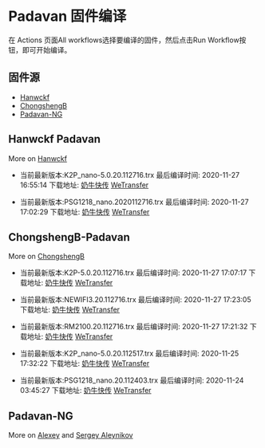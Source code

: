 # Padavan 固件编译
在 Actions 页面All workflows选择要编译的固件，然后点击Run Workflow按钮，即可开始编译。
## 固件源

- [Hanwckf](#Hanwckf-Padavan)
- [ChongshengB](#ChongshengB-Padavan)
- [Padavan-NG](#Padavan-NG)

## Hanwckf Padavan
More on [Hanwckf](https://github.com/hanwckf/rt-n56u/)

* 当前最新版本:K2P_nano-5.0.20.112716.trx  最后编译时间: 2020-11-27 16:55:14  下载地址: [奶牛快传](https://cowtransfer.com/s/804e837aa28b42)  [WeTransfer](https://we.tl/t-IIXl0MA8xT)

* 当前最新版本:PSG1218_nano.2020112716.trx  最后编译时间: 2020-11-27 17:02:29  下载地址: [奶牛快传](https://cowtransfer.com/s/430f7442bb0a40)  [WeTransfer](https://we.tl/t-eLeVumt0lP)


















## ChongshengB-Padavan
More on [ChongshengB](https://github.com/chongshengB/rt-n56u)



* 当前最新版本:K2P-5.0.20.112716.trx  最后编译时间: 2020-11-27 17:07:17  下载地址: [奶牛快传](https://cowtransfer.com/s/2a7eee52a81f4e)  [WeTransfer](https://we.tl/t-Mh48oBhGFF)

* 当前最新版本:NEWIFI3.20.112716.trx  最后编译时间: 2020-11-27 17:23:05  下载地址: [奶牛快传](https://cowtransfer.com/s/527da7b7c34141)  [WeTransfer](https://we.tl/t-YNjhgLY0G9)

* 当前最新版本:RM2100.20.112716.trx  最后编译时间: 2020-11-27 17:21:32  下载地址: [奶牛快传](https://cowtransfer.com/s/185ea7dd1e3848)  [WeTransfer](https://we.tl/t-okmtNdMCeT)

* 当前最新版本:K2P_nano-5.0.20.112517.trx  最后编译时间: 2020-11-25 17:32:22  下载地址: [奶牛快传](https://cowtransfer.com/s/4c9b5eec138d45)  [WeTransfer](https://we.tl/t-FQvyJVhfQP)

* 当前最新版本:PSG1218_nano.20.112403.trx  最后编译时间: 2020-11-24 03:45:27  下载地址: [奶牛快传]()  [WeTransfer](https://we.tl/t-QEMlhUqVqy)













## Padavan-NG
More on [Alexey](https://gitlab.com/dm38/padavan-ng) and [Sergey Aleynikov](https://github.com/dur-randir/padavan-ng)
